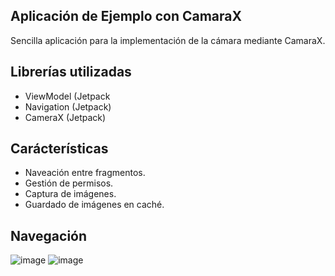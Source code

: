 ## Aplicación de Ejemplo con CamaraX
Sencilla aplicación para la implementación de la cámara mediante CamaraX.
## Librerías utilizadas
- ViewModel (Jetpack
- Navigation (Jetpack)
- CameraX (Jetpack)
## Carácterísticas
- Naveación entre fragmentos.
- Gestión de permisos.
- Captura de imágenes.
- Guardado de imágenes en caché.
## Navegación
![image](https://user-images.githubusercontent.com/91340537/163195191-9ad35a22-da14-4a88-92d5-d7ced789e7df.png)
![image](https://user-images.githubusercontent.com/91340537/163195221-0b7fa3bd-2dfb-4e5e-8133-2cfb0bf8649f.png)
 

